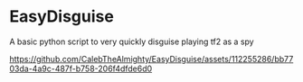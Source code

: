 # EasyDisguise
A basic python script to very quickly disguise playing tf2 as a spy



https://github.com/CalebTheAlmighty/EasyDisguise/assets/112255286/bb7703da-4a9c-487f-b758-206f4dfde6d0


